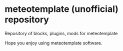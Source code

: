 # meteotemplate (unofficial) repository
Repository of blocks, plugins, mods for meteotemplate

Hope you enjoy using meteotemplate software.
